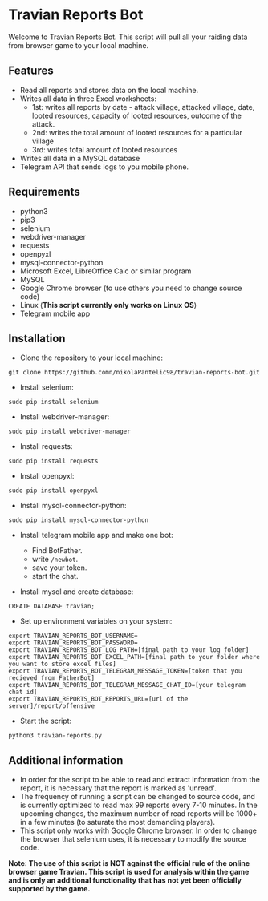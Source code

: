# Travian Reports Bot

Welcome to Travian Reports Bot. This script will pull all your raiding data from browser game to your local machine.

## Features

- Read all reports and stores data on the local machine.
- Writes all data in three Excel worksheets:
  - 1st: writes all reports by date - attack village, attacked village, date, looted resources, capacity of looted resources, outcome of the attack.
  - 2nd: writes the total amount of looted resources for a particular village
  - 3rd: writes total amount of looted resources
- Writes all data in a MySQL database
- Telegram API that sends logs to you mobile phone.

## Requirements

- python3
- pip3
- selenium
- webdriver-manager
- requests
- openpyxl
- mysql-connector-python
- Microsoft Excel, LibreOffice Calc or similar program
- MySQL
- Google Chrome browser (to use others you need to change source code)
- Linux (**This script currently only works on Linux OS**)
- Telegram mobile app

## Installation

* Clone the repository to your local machine:

```
git clone https://github.comn/nikolaPantelic98/travian-reports-bot.git
```

* Install selenium:

```
sudo pip install selenium
```

* Install webdriver-manager:

```
sudo pip install webdriver-manager
```

* Install requests:

```
sudo pip install requests
```

* Install openpyxl:

```
sudo pip install openpyxl
```

* Install mysql-connector-python:

```
sudo pip install mysql-connector-python
```

* Install telegram mobile app and make one bot:
  - Find BotFather.
  - write `/newbot`.
  - save your token.
  - start the chat.

* Install mysql and create database:

```
CREATE DATABASE travian;
```

* Set up environment variables on your system:

```
export TRAVIAN_REPORTS_BOT_USERNAME=
export TRAVIAN_REPORTS_BOT_PASSWORD=
export TRAVIAN_REPORTS_BOT_LOG_PATH=[final path to your log folder]
export TRAVIAN_REPORTS_BOT_EXCEL_PATH=[final path to your folder where you want to store excel files]
export TRAVIAN_REPORTS_BOT_TELEGRAM_MESSAGE_TOKEN=[token that you recieved from FatherBot]
export TRAVIAN_REPORTS_BOT_TELEGRAM_MESSAGE_CHAT_ID=[your telegram chat id]
export TRAVIAN_REPORTS_BOT_REPORTS_URL=[url of the server]/report/offensive

```

* Start the script:

```
python3 travian-reports.py
```

## Additional information

- In order for the script to be able to read and extract information from the report, it is necessary that the report is marked as 'unread'.
- The frequency of running a script can be changed to source code, and is currently optimized to read max 99 reports every 7-10 minutes. In the upcoming changes, the maximum number of read reports will be 1000+ in a few minutes (to saturate the most demanding players).
- This script only works with Google Chrome browser. In order to change the browser that selenium uses, it is necessary to modify the source code.


**Note: The use of this script is NOT against the official rule of the online browser game Travian. This script is used for analysis within the game and is only an additional functionality that has not yet been officially supported by the game.**

